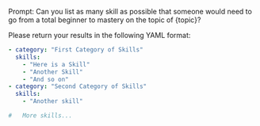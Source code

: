 Prompt: Can you list as many skill as possible that someone would need to go from a total beginner to mastery on the topic of {topic}?

Please return your results in the following YAML format:

```yaml
- category: "First Category of Skills"
  skills:
    - "Here is a Skill"
    - "Another Skill"
    - "And so on"
- category: "Second Category of Skills"
  skills:
    - "Another skill"

#   More skills...
```